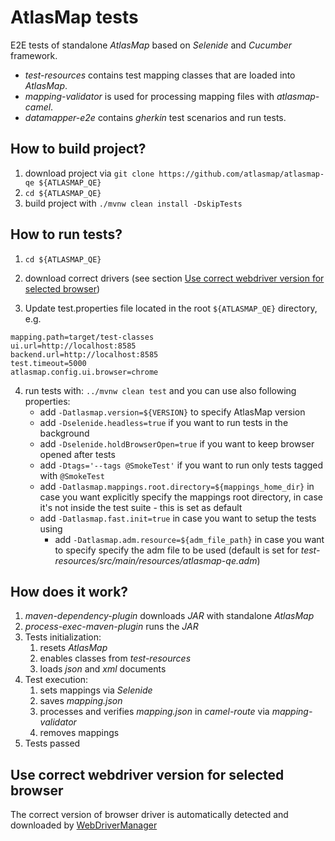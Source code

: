 # AtlasMap tests

E2E tests of standalone _AtlasMap_ based on _Selenide_ and _Cucumber_ framework.

* _test-resources_ contains test mapping classes that are loaded into _AtlasMap_.
* _mapping-validator_ is used for processing mapping files with _atlasmap-camel_.
* _datamapper-e2e_ contains _gherkin_ test scenarios and run tests.

## How to build project?
1. download project via `git clone https://github.com/atlasmap/atlasmap-qe ${ATLASMAP_QE}`
2. `cd ${ATLASMAP_QE}`
3. build project with `./mvnw clean install -DskipTests`

## How to run tests?

1. `cd ${ATLASMAP_QE}`

2. download correct drivers (see section [Use correct webdriver version for selected browser](https://github.com/atlasmap/atlasmap-qe#use-correct-webdriver-version-for-selected-browser))

3. Update test.properties file located in the root `${ATLASMAP_QE}` directory, e.g.
```
mapping.path=target/test-classes
ui.url=http://localhost:8585
backend.url=http://localhost:8585
test.timeout=5000
atlasmap.config.ui.browser=chrome
```
4. run tests with: `../mvnw clean test` and you can use also following properties:
    * add `-Datlasmap.version=${VERSION}` to specify AtlasMap version
    * add `-Dselenide.headless=true` if you want to run tests in the background
    * add `-Dselenide.holdBrowserOpen=true` if you want to keep browser opened after tests
    * add `-Dtags='--tags @SmokeTest'` if you want to run only tests tagged with `@SmokeTest`
    * add `-Datlasmap.mappings.root.directory=${mappings_home_dir}` in case you want explicitly specify the mappings root directory, in case it's not inside the test suite - this is set as default
    * add `-Datlasmap.fast.init=true` in case you want to setup the tests using
       * add `-Datlasmap.adm.resource=${adm_file_path}` in case you want to specify specify the adm file to be used (default is set for _test-resources/src/main/resources/atlasmap-qe.adm_)

## How does it work?
1. _maven-dependency-plugin_ downloads _JAR_ with standalone _AtlasMap_
2. _process-exec-maven-plugin_ runs the _JAR_
3. Tests initialization:
    1. resets _AtlasMap_
    2. enables classes from _test-resources_
    3. loads _json_ and _xml_ documents
4. Test execution:
    1. sets mappings via _Selenide_
    2. saves _mapping.json_
    3. processes and verifies _mapping.json_ in _camel-route_ via _mapping-validator_
    4. removes mappings
5. Tests passed

## Use correct webdriver version for selected browser


The correct version of browser driver is automatically detected and downloaded by [WebDriverManager](https://github.com/bonigarcia/webdrivermanager)
